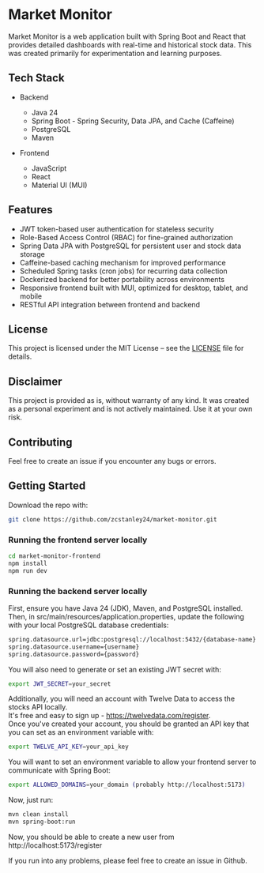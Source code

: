 # Market Monitor

Market Monitor is a web application built with Spring Boot and React that provides detailed dashboards with real-time and historical stock data. This was created primarily for experimentation and learning purposes.

## Tech Stack

- Backend
  - Java 24
  - Spring Boot - Spring Security, Data JPA, and Cache (Caffeine)
  - PostgreSQL
  - Maven  

- Frontend
  - JavaScript
  - React
  - Material UI (MUI)

## Features

- JWT token-based user authentication for stateless security
- Role-Based Access Control (RBAC) for fine-grained authorization
- Spring Data JPA with PostgreSQL for persistent user and stock data storage
- Caffeine-based caching mechanism for improved performance
- Scheduled Spring tasks (cron jobs) for recurring data collection
- Dockerized backend for better portability across environments
- Responsive frontend built with MUI, optimized for desktop, tablet, and mobile
- RESTful API integration between frontend and backend

## License

This project is licensed under the MIT License – see the [LICENSE](./LICENSE) file for details.

## Disclaimer 

This project is provided as is, without warranty of any kind. It was created as a personal experiment and is not actively maintained. Use it at your own risk.

## Contributing

Feel free to create an issue if you encounter any bugs or errors.

## Getting Started

Download the repo with:
```bash
git clone https://github.com/zcstanley24/market-monitor.git
```

### Running the frontend server locally
```bash
cd market-monitor-frontend
npm install
npm run dev
```

### Running the backend server locally
First, ensure you have Java 24 (JDK), Maven, and PostgreSQL installed.  
Then, in src/main/resources/application.properties, update the following with your local PostgreSQL database credentials:  
```bash
spring.datasource.url=jdbc:postgresql://localhost:5432/{database-name}
spring.datasource.username={username}
spring.datasource.password={password}
```

You will also need to generate or set an existing JWT secret with:
```bash
export JWT_SECRET=your_secret
```

Additionally, you will need an account with Twelve Data to access the stocks API locally.  
It's free and easy to sign up - https://twelvedata.com/register.  
Once you've created your account, you should be granted an API key that you can set as
an environment variable with:
```bash
export TWELVE_API_KEY=your_api_key
```

You will want to set an environment variable to allow your frontend server to communicate with
Spring Boot:
```bash
export ALLOWED_DOMAINS=your_domain (probably http://localhost:5173)
```

Now, just run:
```bash
mvn clean install
mvn spring-boot:run
```

Now, you should be able to create a new user from http://localhost:5173/register

If you run into any problems, please feel free to create an issue in Github.